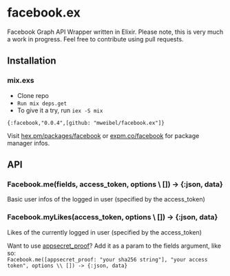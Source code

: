 # facebook.ex

Facebook Graph API Wrapper written in Elixir.
Please note, this is very much a work in progress. Feel free to contribute using pull requests.

## Installation

### mix.exs

* Clone repo  
* `Run mix deps.get`  
* To give it a try, run `iex -S mix`  
  
```
{:facebook,"0.0.4",[github: "mweibel/facebook.ex"]}
```

Visit [hex.pm/packages/facebook](https://hex.pm/packages/facebook) or
[expm.co/facebook](http://expm.co/facebook) for package manager infos.

## API

### Facebook.me(fields, access_token, options \\ []) -> {:json, data}
Basic user infos of the logged in user (specified by the access_token)

### Facebook.myLikes(access_token, options \\ []) -> {:json, data}
Likes of the currently logged in user (specified by the access_token)  
  
Want to use [appsecret_proof](https://developers.facebook.com/docs/graph-api/securing-requests)? Add it as a param to the fields argument, like so:  
`Facebook.me([appsecret_proof: "your sha256 string"], "your access token", options \\ []) -> {:json, data}`